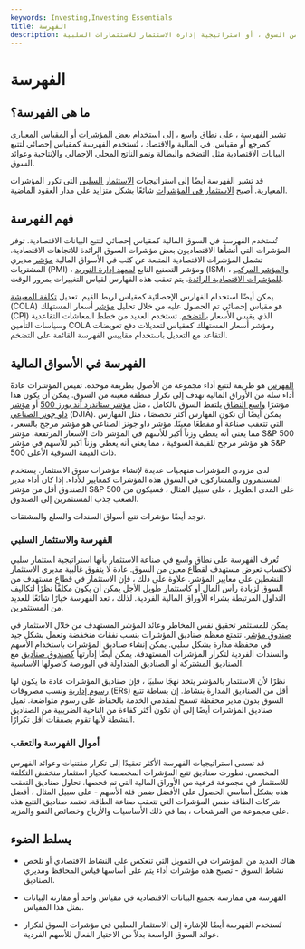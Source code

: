 ```yaml
---
keywords: Investing,Investing Essentials
title: الفهرسة
description: قد تكون الفهرسة مقياسًا إحصائيًا لتتبع البيانات الاقتصادية ، أو منهجية لتجميع شريحة معينة من السوق ، أو استراتيجية إدارة الاستثمار للاستثمارات السلبية.
---
```


# الفهرسة
## ما هي الفهرسة؟

تشير الفهرسة ، على نطاق واسع ، إلى استخدام بعض [المؤشرات](/benchmark) أو المقياس المعياري كمرجع أو مقياس. في المالية والاقتصاد ، تُستخدم الفهرسة كمقياس إحصائي لتتبع البيانات الاقتصادية مثل التضخم والبطالة ونمو الناتج المحلي الإجمالي والإنتاجية وعوائد السوق.

قد تشير الفهرسة أيضًا إلى استراتيجيات [الاستثمار السلبي](/passiveinvesting) التي تكرر المؤشرات المعيارية. أصبح [الاستثمار في المؤشرات](/index-investing) شائعًا بشكل متزايد على مدار العقود الماضية.

## فهم الفهرسة

تُستخدم الفهرسة في السوق المالية كمقياس إحصائي لتتبع البيانات الاقتصادية. توفر المؤشرات التي أنشأها الاقتصاديون بعض مؤشرات السوق الرائدة للاتجاهات الاقتصادية. تشمل المؤشرات الاقتصادية المتبعة عن كثب في الأسواق المالية [مؤشر](/pmi) مديري المشتريات (PMI) ، ومؤشر التصنيع التابع [لمعهد إدارة التوريد](/ism-mfg) (ISM) ، [والمؤشر المركب للمؤشرات الاقتصادية الرائدة](/cili). يتم تعقب هذه الفهارس لقياس التغييرات بمرور الوقت.

يمكن أيضًا استخدام الفهارس الإحصائية كمقياس لربط القيم. تعديل [تكلفة المعيشة](/cola) (COLA) هو مقياس إحصائي تم الحصول عليه من خلال تحليل [مؤشر](/consumerpriceindex) أسعار المستهلك (CPI) الذي يقيس الأسعار [بالتضخم](/inflation). تستخدم العديد من خطط المعاشات التقاعدية وسياسات التأمين COLA ومؤشر أسعار المستهلك كمقياس لتعديلات دفع تعويضات التقاعد مع التعديل باستخدام مقاييس الفهرسة القائمة على التضخم.

## الفهرسة في الأسواق المالية

[الفهرس](/index) هو طريقة لتتبع أداء مجموعة من الأصول بطريقة موحدة. تقيس المؤشرات عادةً أداء سلة من الأوراق المالية تهدف إلى تكرار منطقة معينة من السوق. يمكن أن يكون هذا مؤشرًا [واسع النطاق](/broad-basedindex) يلتقط السوق بالكامل ، مثل [مؤشر ستاندرد آند بورز 500](/sp500) أو [مؤشر داو جونز الصناعي](/djia) (DJIA). يمكن أيضًا أن تكون الفهارس أكثر تخصصًا ، مثل الفهارس التي تتعقب صناعة أو مقطعًا معينًا. مؤشر داو جونز الصناعي هو مؤشر مرجح بالسعر ، مما يعني أنه يعطي وزناً أكبر للأسهم في المؤشر ذات الأسعار المرتفعة. مؤشر S&P 500 هو مؤشر مرجح للقيمة السوقية ، مما يعني أنه يعطي وزناً أكبر للأسهم في مؤشر S&P 500 ذات القيمة السوقية الأعلى.

لدى مزودي المؤشرات منهجيات عديدة لإنشاء مؤشرات سوق الاستثمار. يستخدم المستثمرون والمشاركون في السوق هذه المؤشرات كمعايير للأداء. إذا كان أداء مدير الصندوق أقل من مؤشر S&P 500 على المدى الطويل ، على سبيل المثال ، فسيكون من الصعب جذب المستثمرين إلى الصندوق.

توجد أيضًا مؤشرات تتبع أسواق السندات والسلع والمشتقات.

### الفهرسة والاستثمار السلبي

تُعرف الفهرسة على نطاق واسع في صناعة الاستثمار بأنها استراتيجية استثمار سلبي لاكتساب تعرض مستهدف لقطاع معين من السوق. عادة لا يتفوق غالبية مديري الاستثمار النشطين على معايير المؤشر. علاوة على ذلك ، فإن الاستثمار في قطاع مستهدف من السوق لزيادة رأس المال أو كاستثمار طويل الأجل يمكن أن يكون مكلفًا نظرًا لتكاليف التداول المرتبطة بشراء الأوراق المالية الفردية. لذلك ، تعد الفهرسة خيارًا شائعًا للعديد من المستثمرين.

يمكن للمستثمر تحقيق نفس المخاطر وعائد المؤشر المستهدف من خلال الاستثمار في [صندوق مؤشر](/indexfund). تتمتع معظم صناديق المؤشرات بنسب نفقات منخفضة وتعمل بشكل جيد في محفظة مدارة بشكل سلبي. يمكن إنشاء صناديق المؤشرات باستخدام الأسهم والسندات الفردية لتكرار المؤشرات المستهدفة. يمكن أيضًا إدارتها [كصندوق صناديق](/fundsoffunds) مع الصناديق المشتركة أو الصناديق المتداولة في البورصة كأصولها الأساسية.

نظرًا لأن الاستثمار بالمؤشر يتخذ نهجًا سلبيًا ، فإن صناديق المؤشرات عادة ما يكون لها [رسوم إدارية](/managementfee) ونسب مصروفات (ERs) أقل من الصناديق المدارة بنشاط. إن بساطة تتبع السوق بدون مدير محفظة تسمح لمقدمي الخدمة بالحفاظ على رسوم متواضعة. تميل صناديق المؤشرات أيضًا إلى أن تكون أكثر كفاءة من الناحية الضريبية من الصناديق النشطة لأنها تقوم بصفقات أقل تكرارًا.

### أموال الفهرسة والتعقب

قد تسعى استراتيجيات الفهرسة الأكثر تعقيدًا إلى تكرار مقتنيات وعوائد الفهرس المخصص. تطورت صناديق تتبع المؤشرات المخصصة كخيار استثمار منخفض التكلفة للاستثمار في مجموعة فرعية من الأوراق المالية التي تم فحصها. تحاول صناديق التعقب هذه بشكل أساسي الحصول على الأفضل ضمن فئة الأسهم - على سبيل المثال ، أفضل شركات الطاقة ضمن المؤشرات التي تتعقب صناعة الطاقة. تعتمد صناديق التتبع هذه على مجموعة من المرشحات ، بما في ذلك الأساسيات والأرباح وخصائص النمو والمزيد.

## يسلط الضوء

- هناك العديد من المؤشرات في التمويل التي تنعكس على النشاط الاقتصادي أو تلخص نشاط السوق - تصبح هذه مؤشرات أداء يتم على أساسها قياس المحافظ ومديري الصناديق.

- الفهرسة هي ممارسة تجميع البيانات الاقتصادية في مقياس واحد أو مقارنة البيانات بمثل هذا المقياس.

- تُستخدم الفهرسة أيضًا للإشارة إلى الاستثمار السلبي في مؤشرات السوق لتكرار عوائد السوق الواسعة بدلاً من الاختيار الفعال للأسهم الفردية.

